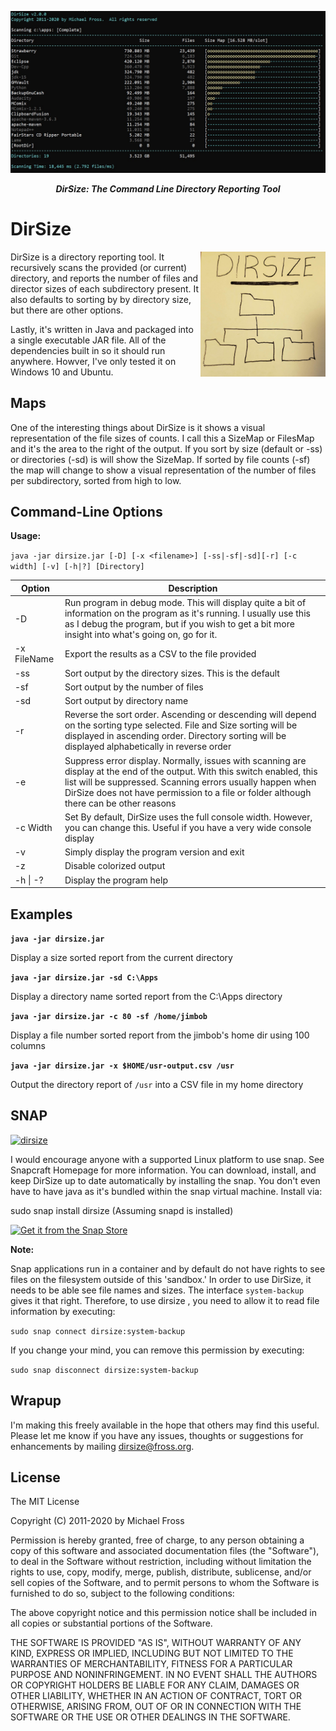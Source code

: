 <p align="center"> <img width="900" src ="https://github.com/frossm/dirsize/blob/master/graphics/ScreenShot.jpg"> </p> 

<p align="center"> <b><i>DirSize: The Command Line Directory Reporting Tool</i></b></p>

# DirSize
<img align="right" width="200" src="https://github.com/frossm/dirsize/blob/master/graphics/PostIt-512x512.jpg">DirSize is a directory reporting tool.  It recursively scans the provided (or current) directory, and reports the number of files and director sizes of each subdirectory present.  It also defaults to sorting by by directory size, but there are other options.

Lastly, it's written in Java and packaged into a single executable JAR file.  All of the dependencies built in so it should run anywhere.  Howver, I've only tested it on Windows 10 and Ubuntu.

## Maps
One of the interesting things about DirSize is it shows a visual representation of the file sizes of counts.  I call this a SizeMap or FilesMap and it's the area to the right of the output.  If you sort by size (default or -ss) or directories (-sd) is will show the SizeMap.  If sorted by file counts (-sf) the map will change to show a visual representation of the number of files per subdirectory, sorted from high to low.

## Command-Line Options
**Usage:**

`java -jar dirsize.jar [-D] [-x <filename>] [-ss|-sf|-sd][-r] [-c width] [-v] [-h|?] [Directory]`

|Option|Description|
|-------|-----------|
|-D | Run program in debug mode.  This will display quite a bit of information on the program as it's running.  I usually use this as I debug the program, but if you wish to get a bit more insight into what's going on, go for it.|
|-x FileName|Export the results as a CSV to the file provided|
|-ss| Sort output by the directory sizes.  This is the default|
|-sf| Sort output by the number of files|
|-sd| Sort output by directory name|
|-r| Reverse the sort order.  Ascending or descending will depend on the sorting type selected. File and Size sorting will be displayed in ascending order.  Directory sorting will be displayed alphabetically in reverse order|
|-e| Suppress error display.  Normally, issues with scanning are display at the end of the output.  With this switch enabled, this list will be suppressed.  Scanning errors usually happen when DirSize does not have permission to a file or folder although there can be other reasons|
|-c Width|Set By default, DirSize uses the full console width.  However, you can change this.  Useful if you have a very wide console display|
|-v| Simply display the program version and exit|
|-z| Disable colorized output|
|-h \| -?| Display the program help|

## Examples
**``java -jar dirsize.jar``**

Display a size sorted report from the current directory

**``java -jar dirsize.jar -sd C:\Apps``**

Display a directory name sorted report from the C:\Apps directory

**``java -jar dirsize.jar -c 80 -sf /home/jimbob``**

Display a file number sorted report from the jimbob's home dir using 100 columns

**``java -jar dirsize.jar -x $HOME/usr-output.csv /usr``**

Output the directory report of `/usr` into a CSV file in my home directory

## SNAP
[![dirsize](https://snapcraft.io//dirsize/badge.svg)](https://snapcraft.io/dirsize)

I would encourage anyone with a supported Linux platform to use snap. See Snapcraft Homepage for more information. You can download, install, and keep DirSize up to date automatically by installing the snap. You don't even have to have java as it's bundled within the snap virtual machine. Install via:

sudo snap install dirsize (Assuming snapd is installed)

[![Get it from the Snap Store](https://snapcraft.io/static/images/badges/en/snap-store-black.svg)](https://snapcraft.io/dirsize)

**Note:**

Snap applications run in a container and by default do not have rights to see files on the filesystem outside of this 'sandbox.'  In order to use DirSize, it needs to be able see file names and sizes.  The interface ``system-backup`` gives it that right.  Therefore, to use dirsize , you need to allow it to read file information by executing:

``sudo snap connect dirsize:system-backup``

If you change your mind, you can remove this permission by executing:

``sudo snap disconnect dirsize:system-backup``

## Wrapup
I'm making this freely available in the hope that others may find this useful. Please let me know if you have any issues, thoughts or suggestions for enhancements by mailing dirsize@fross.org.

## License
The MIT License

Copyright (C) 2011-2020 by Michael Fross

Permission is hereby granted, free of charge, to any person obtaining a copy of this software and associated documentation files (the "Software"), to deal in the Software without restriction, including without limitation the rights to use, copy, modify, merge, publish, distribute, sublicense, and/or sell copies of the Software, and to permit persons to whom the Software is furnished to do so, subject to the following conditions:

The above copyright notice and this permission notice shall be included in all copies or substantial portions of the Software.

THE SOFTWARE IS PROVIDED "AS IS", WITHOUT WARRANTY OF ANY KIND, EXPRESS OR IMPLIED, INCLUDING BUT NOT LIMITED TO THE WARRANTIES OF MERCHANTABILITY, FITNESS FOR A PARTICULAR PURPOSE AND NONINFRINGEMENT. IN NO EVENT SHALL THE AUTHORS OR COPYRIGHT HOLDERS BE LIABLE FOR ANY CLAIM, DAMAGES OR OTHER LIABILITY, WHETHER IN AN ACTION OF CONTRACT, TORT OR OTHERWISE, ARISING FROM, OUT OF OR IN CONNECTION WITH THE SOFTWARE OR THE USE OR OTHER DEALINGS IN THE SOFTWARE.
